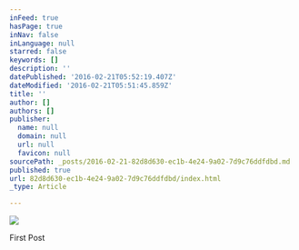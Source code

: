 ```yaml
---
inFeed: true
hasPage: true
inNav: false
inLanguage: null
starred: false
keywords: []
description: ''
datePublished: '2016-02-21T05:52:19.407Z'
dateModified: '2016-02-21T05:51:45.859Z'
title: ''
author: []
authors: []
publisher:
  name: null
  domain: null
  url: null
  favicon: null
sourcePath: _posts/2016-02-21-82d8d630-ec1b-4e24-9a02-7d9c76ddfdbd.md
published: true
url: 82d8d630-ec1b-4e24-9a02-7d9c76ddfdbd/index.html
_type: Article

---
```

![](https://the-grid-user-content.s3-us-west-2.amazonaws.com/6a032346-7815-4a09-988c-15f58d63fe61.jpg)

First Post